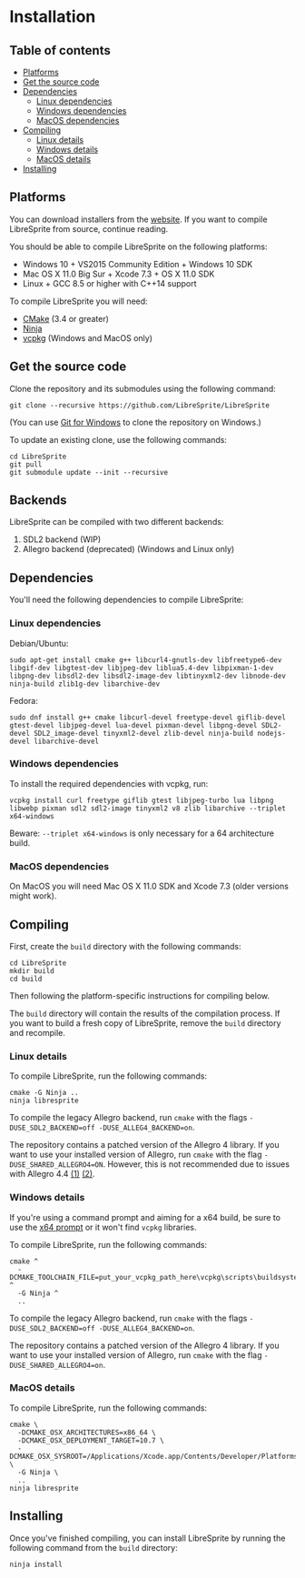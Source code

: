 # Installation

## Table of contents

* [Platforms](#platforms)
* [Get the source code](#get-the-source-code)
* [Dependencies](#dependencies)
  * [Linux dependencies](#linux-dependencies)
  * [Windows dependencies](#windows-dependencies)
  * [MacOS dependencies](#macos-dependencies)
* [Compiling](#compiling)
  * [Linux details](#linux-details)
  * [Windows details](#windows-details)
  * [MacOS details](#macos-details)
* [Installing](#installing)

## Platforms

You can download installers from the [website](https://libresprite.github.io/).
If you want to compile LibreSprite from source, continue reading.

You should be able to compile LibreSprite on the following platforms:

* Windows 10 + VS2015 Community Edition + Windows 10 SDK
* Mac OS X 11.0 Big Sur + Xcode 7.3 + OS X 11.0 SDK
* Linux + GCC 8.5 or higher with C++14 support

To compile LibreSprite you will need:

* [CMake](http://www.cmake.org/) (3.4 or greater)
* [Ninja](https://ninja-build.org)
* [vcpkg](https://vcpkg.io/en/getting-started.html) (Windows and MacOS only)

## Get the source code

Clone the repository and its submodules using the following command:

    git clone --recursive https://github.com/LibreSprite/LibreSprite

(You can use [Git for Windows](https://git-for-windows.github.io/) to
clone the repository on Windows.)

To update an existing clone, use the following commands:

    cd LibreSprite
    git pull
    git submodule update --init --recursive

## Backends

LibreSprite can be compiled with two different backends:

1. SDL2 backend (WIP)
2. Allegro backend (deprecated) (Windows and Linux only)

## Dependencies

You'll need the following dependencies to compile LibreSprite:

### Linux dependencies

Debian/Ubuntu:

    sudo apt-get install cmake g++ libcurl4-gnutls-dev libfreetype6-dev libgif-dev libgtest-dev libjpeg-dev liblua5.4-dev libpixman-1-dev libpng-dev libsdl2-dev libsdl2-image-dev libtinyxml2-dev libnode-dev ninja-build zlib1g-dev libarchive-dev

Fedora:

    sudo dnf install g++ cmake libcurl-devel freetype-devel giflib-devel gtest-devel libjpeg-devel lua-devel pixman-devel libpng-devel SDL2-devel SDL2_image-devel tinyxml2-devel zlib-devel ninja-build nodejs-devel libarchive-devel

### Windows dependencies

To install the required dependencies with vcpkg, run:

    vcpkg install curl freetype giflib gtest libjpeg-turbo lua libpng libwebp pixman sdl2 sdl2-image tinyxml2 v8 zlib libarchive --triplet x64-windows

Beware: `--triplet x64-windows` is only necessary for a 64 architecture
build.

### MacOS dependencies

On MacOS you will need Mac OS X 11.0 SDK and Xcode 7.3 (older versions
might work).

## Compiling

First, create the `build` directory with the following commands:

    cd LibreSprite
    mkdir build
    cd build

Then following the platform-specific instructions for compiling below.

The `build` directory will contain the results of the compilation process.
If you want to build a fresh copy of LibreSprite, remove the `build` directory
and recompile.

### Linux details

To compile LibreSprite, run the following commands:

    cmake -G Ninja ..
    ninja libresprite

To compile the legacy Allegro backend, run `cmake` with the flags
`-DUSE_SDL2_BACKEND=off -DUSE_ALLEG4_BACKEND=on`.

The repository contains a patched version of the Allegro 4 library.
If you want to use your installed version of Allegro, run `cmake` with
the flag `-DUSE_SHARED_ALLEGRO4=ON`. However, this is not recommended due to
issues with Allegro 4.4
[(1)](https://github.com/aseprite/aseprite/issues/192)
[(2)](https://github.com/LibreSprite/LibreSprite/commit/27b55030e26e93c5e8d9e7e21206c8709d46ff22).

### Windows details

If you're using a command prompt and aiming for a x64 build, be sure to
use the [x64 prompt](https://i.stack.imgur.com/qeR0b.png) or it won't
find `vcpkg` libraries.

To compile LibreSprite, run the following commands:

    cmake ^
      -DCMAKE_TOOLCHAIN_FILE=put_your_vcpkg_path_here\vcpkg\scripts\buildsystems\vcpkg.cmake ^
      -G Ninja ^
      ..

To compile the legacy Allegro backend, run `cmake` with the flags
`-DUSE_SDL2_BACKEND=off -DUSE_ALLEG4_BACKEND=on`.

The repository contains a patched version of the Allegro 4 library.
If you want to use your installed version of Allegro, run `cmake` with
the flag `-DUSE_SHARED_ALLEGRO4=on`.

### MacOS details

To compile LibreSprite, run the following commands:

    cmake \
      -DCMAKE_OSX_ARCHITECTURES=x86_64 \
      -DCMAKE_OSX_DEPLOYMENT_TARGET=10.7 \
      -DCMAKE_OSX_SYSROOT=/Applications/Xcode.app/Contents/Developer/Platforms/MacOSX.platform/Developer/SDKs/MacOSX11.0.sdk \
      -G Ninja \
      ..
    ninja libresprite

## Installing

Once you've finished compiling, you can install LibreSprite by running the
following command from the `build` directory:

    ninja install
